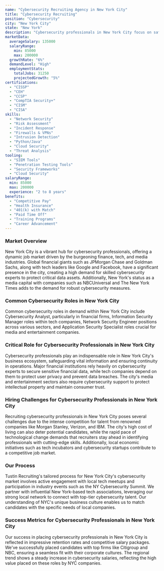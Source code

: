 ```yaml
---
name: "Cybersecurity Recruiting Agency in New York City"
title: "Cybersecurity Recruiting"
position: "Cybersecurity"
city: "New York City"
state: "New York"
description: "Cybersecurity professionals in New York City focus on safeguarding organizations' digital infrastructure, preventing cyber threats, and ensuring data privacy."
marketData:
  averageSalary: 135000
  salaryRange:
    min: 85000
    max: 200000
  growthRate: "6%"
  demandLevel: "High"
  employmentStats:
    totalJobs: 31250
    projectedGrowth: "5%"
certifications:
  - "CISSP"
  - "CEH"
  - "CCSP"
  - "CompTIA Security+"
  - "CISM"
  - "CISA"
skills:
  - "Network Security"
  - "Risk Assessment"
  - "Incident Response"
  - "Firewalls & VPNs"
  - "Intrusion Detection"
  - "Python/Java"
  - "Cloud Security"
  - "Threat Analysis"
tooling:
  - "SIEM Tools"
  - "Penetration Testing Tools"
  - "Security Frameworks"
  - "Cloud Security"
salaryRange:
  min: 85000
  max: 200000
  experience: "2 to 8 years"
benefits:
  - "Competitive Pay"
  - "Health Insurance"
  - "401(k) with Match"
  - "Paid Time Off"
  - "Training Programs"
  - "Career Advancement"
---
```


### Market Overview
New York City is a vibrant hub for cybersecurity professionals, offering a dynamic job market driven by the burgeoning finance, tech, and media industries. Global financial giants such as JPMorgan Chase and Goldman Sachs, along with tech leaders like Google and Facebook, have a significant presence in the city, creating a high demand for skilled cybersecurity experts to protect critical data assets. Additionally, New York's status as a media capital with companies such as NBCUniversal and The New York Times adds to the demand for robust cybersecurity measures.
### Common Cybersecurity Roles in New York City
Common cybersecurity roles in demand within New York City include Cybersecurity Analyst, particularly in financial firms, Information Security Manager roles within tech companies, Network Security Engineer positions across various sectors, and Application Security Specialist roles crucial for media and entertainment companies.

### Critical Role for Cybersecurity Professionals in New York City
Cybersecurity professionals play an indispensable role in New York City's business ecosystem, safeguarding vital information and ensuring continuity in operations. Major financial institutions rely heavily on cybersecurity experts to secure sensitive financial data, while tech companies depend on them to protect user privacy and prevent data breaches. The city's media and entertainment sectors also require cybersecurity support to protect intellectual property and maintain consumer trust.

### Hiring Challenges for Cybersecurity Professionals in New York City
Recruiting cybersecurity professionals in New York City poses several challenges due to the intense competition for talent from renowned companies like Morgan Stanley, Verizon, and IBM. The city's high cost of living can also deter potential candidates, while the rapid pace of technological change demands that recruiters stay ahead in identifying professionals with cutting-edge skills. Additionally, local economic initiatives such as tech incubators and cybersecurity startups contribute to a competitive job market.

### Our Process
Tustin Recruiting's tailored process for New York City's cybersecurity market involves active engagement with local tech meetups and participation in industry events such as the NY Cybersecurity Summit. We partner with influential New York-based tech associations, leveraging our strong local network to connect with top-tier cybersecurity talent. Our understanding of NYC's unique business culture enables us to match candidates with the specific needs of local companies.

### Success Metrics for Cybersecurity Professionals in New York City
Our success in placing cybersecurity professionals in New York City is reflected in impressive retention rates and competitive salary packages. We've successfully placed candidates with top firms like Citigroup and NBC, ensuring a seamless fit with their corporate cultures. The regional trend shows a steady increase in cybersecurity salaries, reflecting the high value placed on these roles by NYC companies.